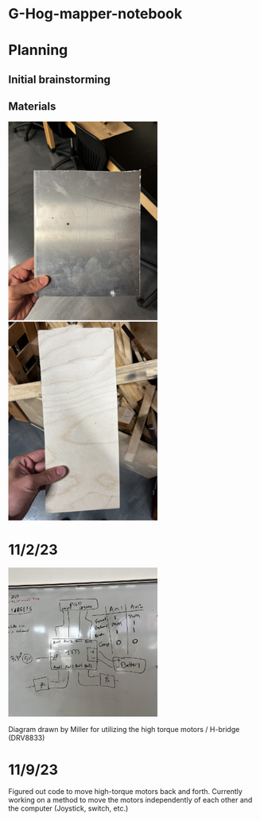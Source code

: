 # G-Hog-mapper-notebook



# Planning


## Initial brainstorming


## Materials

<img src="images/material1.jpg" width="300">

<img src="images/material2.jpg" width="300">


# 11/2/23

<img src="images/IMG_4552.jpg" width="300">

Diagram drawn by Miller for utilizing the high torque motors / H-bridge (DRV8833)


# 11/9/23 

Figured out code to move high-torque motors back and forth. Currently working on a method to move the motors independently of each other and the computer (Joystick, switch, etc.)
